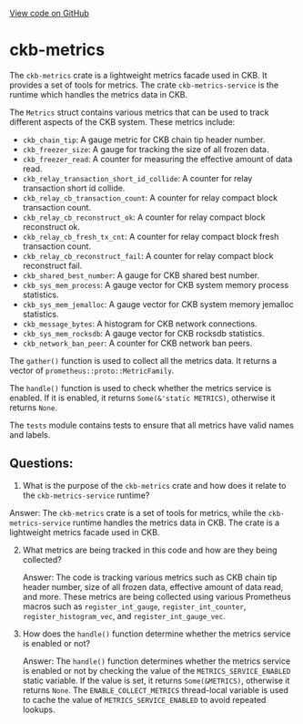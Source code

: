 [View code on GitHub](https://github.com/nervosnetwork/ckb/blob/develop/util/metrics/src/lib.rs)

# ckb-metrics

The `ckb-metrics` crate is a lightweight metrics facade used in CKB. It provides a set of tools for metrics. The crate `ckb-metrics-service` is the runtime which handles the metrics data in CKB.

The `Metrics` struct contains various metrics that can be used to track different aspects of the CKB system. These metrics include:

- `ckb_chain_tip`: A gauge metric for CKB chain tip header number.
- `ckb_freezer_size`: A gauge for tracking the size of all frozen data.
- `ckb_freezer_read`: A counter for measuring the effective amount of data read.
- `ckb_relay_transaction_short_id_collide`: A counter for relay transaction short id collide.
- `ckb_relay_cb_transaction_count`: A counter for relay compact block transaction count.
- `ckb_relay_cb_reconstruct_ok`: A counter for relay compact block reconstruct ok.
- `ckb_relay_cb_fresh_tx_cnt`: A counter for relay compact block fresh transaction count.
- `ckb_relay_cb_reconstruct_fail`: A counter for relay compact block reconstruct fail.
- `ckb_shared_best_number`: A gauge for CKB shared best number.
- `ckb_sys_mem_process`: A gauge vector for CKB system memory process statistics.
- `ckb_sys_mem_jemalloc`: A gauge vector for CKB system memory jemalloc statistics.
- `ckb_message_bytes`: A histogram for CKB network connections.
- `ckb_sys_mem_rocksdb`: A gauge vector for CKB rocksdb statistics.
- `ckb_network_ban_peer`: A counter for CKB network ban peers.

The `gather()` function is used to collect all the metrics data. It returns a vector of `prometheus::proto::MetricFamily`.

The `handle()` function is used to check whether the metrics service is enabled. If it is enabled, it returns `Some(&'static METRICS)`, otherwise it returns `None`.

The `tests` module contains tests to ensure that all metrics have valid names and labels.
## Questions:
 1. What is the purpose of the `ckb-metrics` crate and how does it relate to the `ckb-metrics-service` runtime?

   Answer: The `ckb-metrics` crate is a set of tools for metrics, while the `ckb-metrics-service` runtime handles the metrics data in CKB. The crate is a lightweight metrics facade used in CKB.

2. What metrics are being tracked in this code and how are they being collected?

   Answer: The code is tracking various metrics such as CKB chain tip header number, size of all frozen data, effective amount of data read, and more. These metrics are being collected using various Prometheus macros such as `register_int_gauge`, `register_int_counter`, `register_histogram_vec`, and `register_int_gauge_vec`.

3. How does the `handle()` function determine whether the metrics service is enabled or not?

   Answer: The `handle()` function determines whether the metrics service is enabled or not by checking the value of the `METRICS_SERVICE_ENABLED` static variable. If the value is set, it returns `Some(&METRICS)`, otherwise it returns `None`. The `ENABLE_COLLECT_METRICS` thread-local variable is used to cache the value of `METRICS_SERVICE_ENABLED` to avoid repeated lookups.
